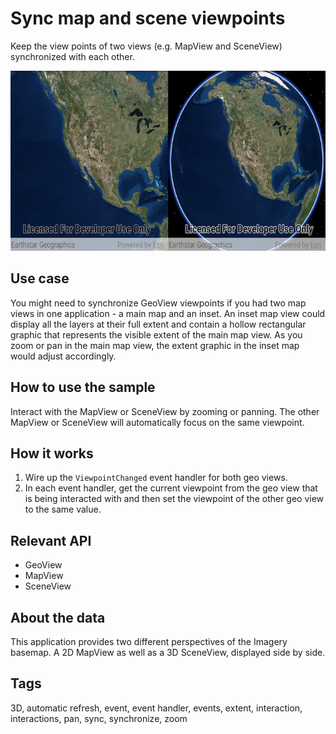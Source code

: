 # Sync map and scene viewpoints

Keep the view points of two views (e.g. MapView and SceneView) synchronized with each other.

![Image of sync map and scene viewpoints](sync-map-and-scene-viewpoints.png)

## Use case

You might need to synchronize GeoView viewpoints if you had two map views in one application - a main map and an inset. An inset map view could display all the layers at their full extent and contain a hollow rectangular graphic that represents the visible extent of the main map view. As you zoom or pan in the main map view, the extent graphic in the inset map would adjust accordingly.

## How to use the sample

Interact with the MapView or SceneView by zooming or panning. The other MapView or SceneView will automatically focus on the same viewpoint.

## How it works

1. Wire up the `ViewpointChanged` event handler for both geo views.
2. In each event handler, get the current viewpoint from the geo view that is being interacted with and then set the viewpoint of the other geo view to the same value.

## Relevant API

* GeoView
* MapView
* SceneView

## About the data

This application provides two different perspectives of the Imagery basemap. A 2D MapView as well as a 3D SceneView, displayed side by side.

## Tags

3D, automatic refresh, event, event handler, events, extent, interaction, interactions, pan, sync, synchronize, zoom